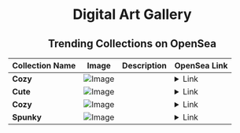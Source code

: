 <div align="center">

# Digital Art Gallery

## Trending Collections on OpenSea

| Collection Name                       | Image                                                                                     | Description                       | OpenSea Link                                                                                          |
|---------------------------------------|-------------------------------------------------------------------------------------------|-----------------------------------|--------------------------------------------------------------------------------------------------------|
| **Cozy** | ![Image](https://i.seadn.io/s/raw/files/7d479369ad68b825310440686e696e71.jpg?w=500&auto=format?w=200&auto=format) |  | <details><summary>Link</summary>[Cozy](https://opensea.io/collection/cozy-1031)</details> |
| **Cute** | ![Image](https://i.seadn.io/s/raw/files/c50a3f33e93e6798a87d2c5081e68189.jpg?w=500&auto=format?w=200&auto=format) |  | <details><summary>Link</summary>[Cute](https://opensea.io/collection/cute-803)</details> |
| **Cozy** | ![Image](https://i.seadn.io/s/raw/files/7d479369ad68b825310440686e696e71.jpg?w=500&auto=format?w=200&auto=format) |  | <details><summary>Link</summary>[Cozy](https://opensea.io/collection/cozy-1030)</details> |
| **Spunky** | ![Image](https://i.seadn.io/s/raw/files/4d5dc7090a254f1df45f2e4b30d52d55.jpg?w=500&auto=format?w=200&auto=format) |  | <details><summary>Link</summary>[Spunky](https://opensea.io/collection/spunky-1469)</details> |

</div>